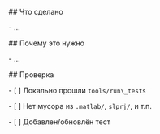 \## Что сделано

\- …



\## Почему это нужно

\- …



\## Проверка

\- \[ ] Локально прошли `tools/run\_tests`

\- \[ ] Нет мусора из `.matlab/`, `slprj/`, и т.п.

\- \[ ] Добавлен/обновлён тест



